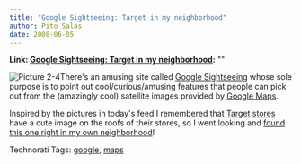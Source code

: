 ```yaml
---
title: "Google Sightseeing: Target in my neighborhood"
author: Pito Salas
date: 2008-06-05
---
```


**Link: [Google Sightseeing: Target in my neighborhood](None):** ""

![Picture
2-4](https://i0.wp.com/s3.media.squarespace.com/production/1075723/12829350/weblogs/images/posts/Picture%25202-4.png?resize=420%2C366)There's
an amusing site called [Google
Sightseeing](<http://www.googlesightseeing.com/>) whose sole purpose is to
point out cool/curious/amusing features that people can pick out from the
(amazingly cool) satellite images provided by [Google
Maps](<http://maps.google.com/>).

Inspired by the pictures in today's feed I remembered that [Target
stores](<http://www.target.com/gp/homepage.html/602-6735980-1186251>) have a
cute image on the roofs of their stores, so I went looking and [found this one
right in my own
neighborhood](<http://maps.google.com/maps?q=02474&ll=42.398932,-71.072949&spn=0.005209,0.007033&t=h&hl=en>)!

Technorati Tags: [google](<http://technorati.com/tag/google>),
[maps](<http://technorati.com/tag/maps>)


